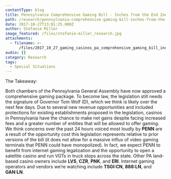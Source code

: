 ```yaml
---
contentType: blog
title: Pennsylvania Comprehensive Gaming Bill - Inches from the End Zone
path: /research/pennsylvania-comprehensive-gaming-bill-inches-from-the-end-zone/
date: 2017-10-27T13:01:25.000Z
author: Stefanie Miller
image_featured: /files/stefanie-miller_research.jpg
attachments:
  - filename: >-
      /files/2017_10_27_gaming_casinos_pa_comprehensive_gaming_bill_inches_from_end_zone.pdf
audio: []
category: Research
tags:
  - Special Situations
---
```

The Takeaway:

Both chambers of the Pennsylvania General Assembly have now approved a comprehensive gaming package. To become law, the legislation still needs the signature of Governor Tom Wolf (D), which we think is likely over the next few days. Due to several new revenue opportunities and included protections for existing establishments proposed in the legislation, casinos in Pennsylvania have the chance to make net gains despite facing increased fees and a greater number of entities that will be allowed to offer gaming. We think concerns over the past 24 hours voiced most loudly by **PENN** are a result of the opportunity cost this legislation represents relative to prior versions of the bill (it does not allow for a massive influx of video gaming terminals that PENN could have monopolized). In fact, we expect PENN to benefit from internet gaming legalization and the opportunity to open a satellite casino and run VGTs in truck stops across the state. Other PA land-based casino owners include **LVS**, **CZR**, **PNK**, and **ERI**. Internet gaming operators and vendors we’re watching include **TSGI:CN**, **888:LN**, and **GAN:LN**.
